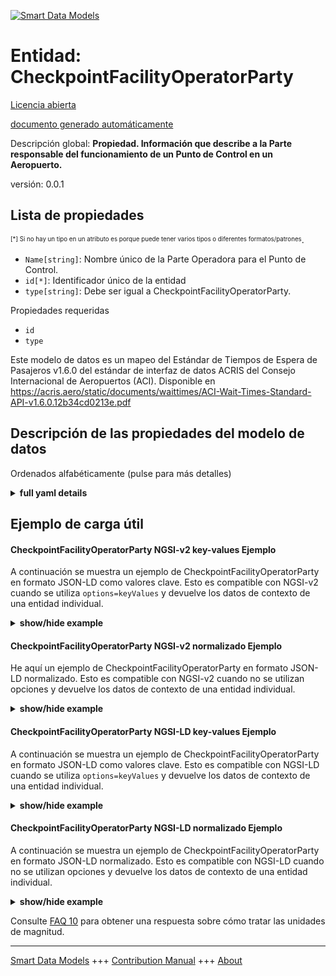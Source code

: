 <!-- 10-Header -->    
[![Smart Data Models](https://smartdatamodels.org/wp-content/uploads/2022/01/SmartDataModels_logo.png "Logo")](https://smartdatamodels.org)    
Entidad: CheckpointFacilityOperatorParty    
========================================<!-- /10-Header -->    
<!-- 15-License -->    
[Licencia abierta](https://github.com/smart-data-models//dataModel.ACRIS/blob/master/CheckpointFacilityOperatorParty/LICENSE.md)    
[documento generado automáticamente](https://docs.google.com/presentation/d/e/2PACX-1vTs-Ng5dIAwkg91oTTUdt8ua7woBXhPnwavZ0FxgR8BsAI_Ek3C5q97Nd94HS8KhP-r_quD4H0fgyt3/pub?start=false&loop=false&delayms=3000#slide=id.gb715ace035_0_60)    
<!-- /15-License -->    
<!-- 20-Description -->    
Descripción global: **Propiedad. Información que describe a la Parte responsable del funcionamiento de un Punto de Control en un Aeropuerto.**    
versión: 0.0.1    
<!-- /20-Description -->    
<!-- 30-PropertiesList -->    
## Lista de propiedades    
<sup><sub>[*] Si no hay un tipo en un atributo es porque puede tener varios tipos o diferentes formatos/patrones</sub></sup>.    
- `Name[string]`: Nombre único de la Parte Operadora para el Punto de Control.  - `id[*]`: Identificador único de la entidad  - `type[string]`: Debe ser igual a CheckpointFacilityOperatorParty.  <!-- /30-PropertiesList -->    
<!-- 35-RequiredProperties -->    
Propiedades requeridas    
- `id`  - `type`  <!-- /35-RequiredProperties -->    
<!-- 40-RequiredProperties -->    
Este modelo de datos es un mapeo del Estándar de Tiempos de Espera de Pasajeros v1.6.0 del estándar de interfaz de datos ACRIS del Consejo Internacional de Aeropuertos (ACI). Disponible en https://acris.aero/static/documents/waittimes/ACI-Wait-Times-Standard-API-v1.6.0.12b34cd0213e.pdf    
<!-- /40-RequiredProperties -->    
<!-- 50-DataModelHeader -->    
## Descripción de las propiedades del modelo de datos    
Ordenados alfabéticamente (pulse para más detalles)    
<!-- /50-DataModelHeader -->    
<!-- 60-ModelYaml -->    
<details><summary><strong>full yaml details</strong></summary>      
```yaml    
CheckpointFacilityOperatorParty:      
  description: Property. Information that describes the Party responsible for the operation of a Checkpoint in an Airport.      
  properties:      
    Name:      
      description: Unique name of the Operator Party for the Checkpoint Facility.      
      type: string      
      x-ngsi:      
        type: Property      
    id:      
      anyOf:      
        - description: Identifier format of any NGSI entity      
          maxLength: 256      
          minLength: 1      
          pattern: ^[\w\-\.\{\}\$\+\*\[\]`|~^@!,:\\]+$      
          type: string      
          x-ngsi:      
            type: Property      
        - description: Identifier format of any NGSI entity      
          format: uri      
          type: string      
          x-ngsi:      
            type: Property      
      description: Unique identifier of the entity      
      x-ngsi:      
        type: Property      
    type:      
      description: It must be equal to CheckpointFacilityOperatorParty.      
      enum:      
        - CheckpointFacilityOperatorParty      
      type: string      
      x-ngsi:      
        type: Property      
  required:      
    - id      
    - type      
  type: object      
  x-derived-from: https://acris.aero/static/documents/waittimes/ACI-Wait-Times-API-Specification-v1.6.0.1c4ec122da9a.yaml      
  x-disclaimer: 'Redistribution and use in source and binary forms, with or without modification, are permitted  provided that the license conditions are met. Copyleft (c) 2022 Contributors to Smart Data Models Program'      
  x-license-url: https://github.com/smart-data-models/dataModel.ACRIS/blob/master/CheckpointFacilityOperatorParty/LICENSE.md      
  x-model-schema: https://smart-data-models.github.io/dataModel.ACRIS/CheckpointFacilityOperatorParty/schema.json      
  x-model-tags: ACRIS      
  x-version: 0.0.1      
```    
</details>      
<!-- /60-ModelYaml -->    
<!-- 70-MiddleNotes -->    
<!-- /70-MiddleNotes -->    
<!-- 80-Examples -->    
## Ejemplo de carga útil    
#### CheckpointFacilityOperatorParty NGSI-v2 key-values Ejemplo    
A continuación se muestra un ejemplo de CheckpointFacilityOperatorParty en formato JSON-LD como valores clave. Esto es compatible con NGSI-v2 cuando se utiliza `options=keyValues` y devuelve los datos de contexto de una entidad individual.    
<details><summary><strong>show/hide example</strong></summary>      
```json  
{  
  "id": "urn:ngsi-ld:CheckpointFacilityOperatorParty:id:UUJG:94180190",  
  "type": "CheckpointFacilityOperatorParty",  
  "Name": "Party1"  
}  
```  
</details>    
#### CheckpointFacilityOperatorParty NGSI-v2 normalizado Ejemplo    
He aquí un ejemplo de CheckpointFacilityOperatorParty en formato JSON-LD normalizado. Esto es compatible con NGSI-v2 cuando no se utilizan opciones y devuelve los datos de contexto de una entidad individual.    
<details><summary><strong>show/hide example</strong></summary>      
```json  
{  
  "id": "urn:ngsi-ld:CheckpointFacilityOperatorParty:id:FDXK:09072307",  
  "type": "CheckpointFacilityOperatorParty",  
  "Name": {  
    "type": "Text",  
    "value": "Party1"  
  }  
}  
```  
</details>    
#### CheckpointFacilityOperatorParty NGSI-LD key-values Ejemplo    
A continuación se muestra un ejemplo de CheckpointFacilityOperatorParty en formato JSON-LD como valores clave. Esto es compatible con NGSI-LD cuando se utiliza `options=keyValues` y devuelve los datos de contexto de una entidad individual.    
<details><summary><strong>show/hide example</strong></summary>      
```json  
{  
  "id": "urn:ngsi-ld:CheckpointFacilityOperatorParty:id:UUJG:94180190",  
  "type": "CheckpointFacilityOperatorParty",  
  "Name": "party1",  
  "@context": [  
    "https://raw.githubusercontent.com/smart-data-models/dataModel.ACRIS/master/context.jsonld"  
  ]  
}  
```  
</details>    
#### CheckpointFacilityOperatorParty NGSI-LD normalizado Ejemplo    
A continuación se muestra un ejemplo de CheckpointFacilityOperatorParty en formato JSON-LD normalizado. Esto es compatible con NGSI-LD cuando no se utilizan opciones y devuelve los datos de contexto de una entidad individual.    
<details><summary><strong>show/hide example</strong></summary>      
```json  
{  
    "id": "urn:ngsi-ld:CheckpointFacilityOperatorParty:id:FDXK:09072307",  
    "type": "CheckpointFacilityOperatorParty",  
    "Name": {  
        "type": "Property",  
        "value": "party1"  
    },  
    "@context": [  
        "https://raw.githubusercontent.com/smart-data-models/dataModel.ACRIS/master/context.jsonld"  
    ]  
}  
```  
</details><!-- /80-Examples -->    
<!-- 90-FooterNotes -->    
<!-- /90-FooterNotes -->    
<!-- 95-Units -->    
Consulte [FAQ 10](https://smartdatamodels.org/index.php/faqs/) para obtener una respuesta sobre cómo tratar las unidades de magnitud.    
<!-- /95-Units -->    
<!-- 97-LastFooter -->    
---    
[Smart Data Models](https://smartdatamodels.org) +++ [Contribution Manual](https://bit.ly/contribution_manual) +++ [About](https://bit.ly/Introduction_SDM)<!-- /97-LastFooter -->    
